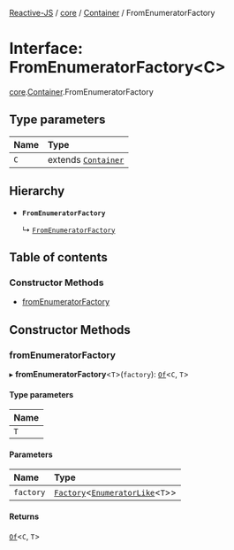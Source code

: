 [Reactive-JS](../README.md) / [core](../modules/core.md) / [Container](../modules/core.Container.md) / FromEnumeratorFactory

# Interface: FromEnumeratorFactory<C\>

[core](../modules/core.md).[Container](../modules/core.Container.md).FromEnumeratorFactory

## Type parameters

| Name | Type |
| :------ | :------ |
| `C` | extends [`Container`](core.Container-1.md) |

## Hierarchy

- **`FromEnumeratorFactory`**

  ↳ [`FromEnumeratorFactory`](core.ReactiveContainer.FromEnumeratorFactory.md)

## Table of contents

### Constructor Methods

- [fromEnumeratorFactory](core.Container.FromEnumeratorFactory.md#fromenumeratorfactory)

## Constructor Methods

### fromEnumeratorFactory

▸ **fromEnumeratorFactory**<`T`\>(`factory`): [`Of`](../modules/core.Container.md#of)<`C`, `T`\>

#### Type parameters

| Name |
| :------ |
| `T` |

#### Parameters

| Name | Type |
| :------ | :------ |
| `factory` | [`Factory`](../modules/functions.md#factory)<[`EnumeratorLike`](core.EnumeratorLike.md)<`T`\>\> |

#### Returns

[`Of`](../modules/core.Container.md#of)<`C`, `T`\>
